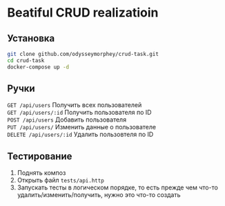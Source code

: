 # Beatiful CRUD realizatioin
## Установка

```bash
git clone github.com/odysseymorphey/crud-task.git
cd crud-task
docker-compose up -d
```
## Ручки
`GET /api/users` Получить всех пользователей \
`GET /api/users/:id` Получить пользователя по ID \
`POST /api/users` Добавить пользователя \
`PUT /api/users/` Изменить данные о пользователе \
`DELETE /api/users/:id` Удалить пользовтеля по ID

## Тестирование
1. Поднять композ
2. Открыть файл `tests/api.http`
3. Запускать тесты в логическом порядке, то есть прежде чем что-то удалить/изменить/получить, нужно это что-то создать